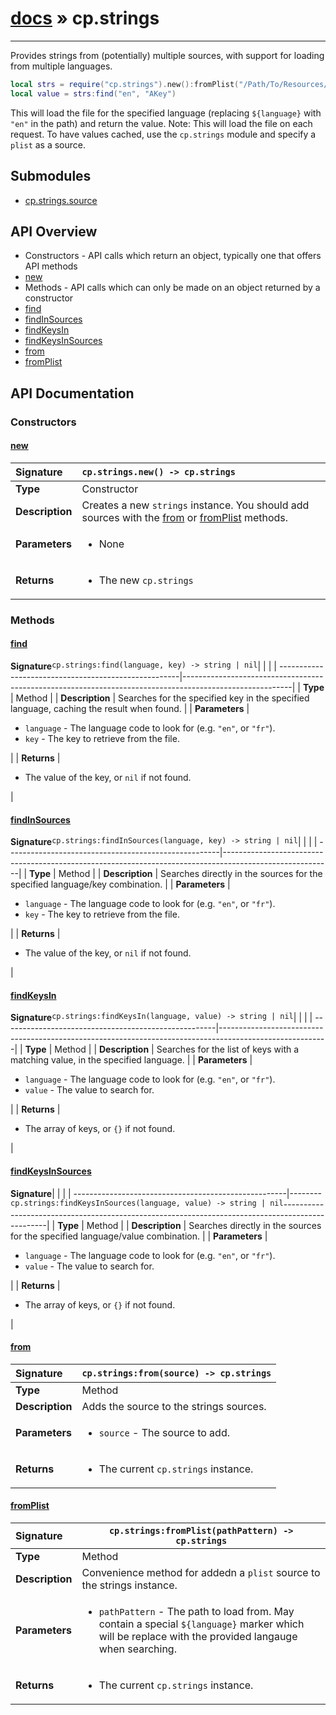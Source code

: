 # [docs](index.md) » cp.strings
---

Provides strings from (potentially) multiple sources, with support for loading from multiple languages.

```lua
local strs = require("cp.strings").new():fromPlist("/Path/To/Resources/${language}.lproj/MYLocalization.strings")
local value = strs:find("en", "AKey")
```

This will load the file for the specified language (replacing `${language}` with `"en"` in the path) and return the value.
Note: This will load the file on each request. To have values cached, use the `cp.strings` module and specify a `plist` as a source.

## Submodules
 * [cp.strings.source](cp.strings.source.md)

## API Overview
* Constructors - API calls which return an object, typically one that offers API methods
 * [new](#new)
* Methods - API calls which can only be made on an object returned by a constructor
 * [find](#find)
 * [findInSources](#findinsources)
 * [findKeysIn](#findkeysin)
 * [findKeysInSources](#findkeysinsources)
 * [from](#from)
 * [fromPlist](#fromplist)

## API Documentation

### Constructors

#### [new](#new)
| <span style="float: left;">**Signature**</span> | <span style="float: left;">`cp.strings.new() -> cp.strings` </span>                                                          |
| -----------------------------------------------------|---------------------------------------------------------------------------------------------------------|
| **Type**                                             | Constructor                                                                                         |
| **Description**                                      | Creates a new `strings` instance. You should add sources with the [from](#from) or [fromPlist](#fromPlist) methods.                                                                                         |
| **Parameters**                                       | <ul><li>None</li></ul> |
| **Returns**                                          | <ul><li>The new `cp.strings`</li></ul>          |

### Methods

#### [find](#find)
| <span style="float: left;">**Signature**</span> | <span style="float: left;">`cp.strings:find(language, key) -> string | nil` </span>                                                          |
| -----------------------------------------------------|---------------------------------------------------------------------------------------------------------|
| **Type**                                             | Method                                                                                         |
| **Description**                                      | Searches for the specified key in the specified language, caching the result when found.                                                                                         |
| **Parameters**                                       | <ul><li>`language`	- The language code to look for (e.g. `"en"`, or `"fr"`).</li><li>`key`		- The key to retrieve from the file.</li></ul> |
| **Returns**                                          | <ul><li>The value of the key, or `nil` if not found.</li></ul>          |

#### [findInSources](#findinsources)
| <span style="float: left;">**Signature**</span> | <span style="float: left;">`cp.strings:findInSources(language, key) -> string | nil` </span>                                                          |
| -----------------------------------------------------|---------------------------------------------------------------------------------------------------------|
| **Type**                                             | Method                                                                                         |
| **Description**                                      | Searches directly in the sources for the specified language/key combination.                                                                                         |
| **Parameters**                                       | <ul><li>`language`	- The language code to look for (e.g. `"en"`, or `"fr"`).</li><li>`key`		- The key to retrieve from the file.</li></ul> |
| **Returns**                                          | <ul><li>The value of the key, or `nil` if not found.</li></ul>          |

#### [findKeysIn](#findkeysin)
| <span style="float: left;">**Signature**</span> | <span style="float: left;">`cp.strings:findKeysIn(language, value) -> string | nil` </span>                                                          |
| -----------------------------------------------------|---------------------------------------------------------------------------------------------------------|
| **Type**                                             | Method                                                                                         |
| **Description**                                      | Searches for the list of keys with a matching value, in the specified language.                                                                                         |
| **Parameters**                                       | <ul><li>`language`	- The language code to look for (e.g. `"en"`, or `"fr"`).</li><li>`value`		- The value to search for.</li></ul> |
| **Returns**                                          | <ul><li>The array of keys, or `{}` if not found.</li></ul>          |

#### [findKeysInSources](#findkeysinsources)
| <span style="float: left;">**Signature**</span> | <span style="float: left;">`cp.strings:findKeysInSources(language, value) -> string | nil` </span>                                                          |
| -----------------------------------------------------|---------------------------------------------------------------------------------------------------------|
| **Type**                                             | Method                                                                                         |
| **Description**                                      | Searches directly in the sources for the specified language/value combination.                                                                                         |
| **Parameters**                                       | <ul><li>`language`	- The language code to look for (e.g. `"en"`, or `"fr"`).</li><li>`value`		- The value to search for.</li></ul> |
| **Returns**                                          | <ul><li>The array of keys, or `{}` if not found.</li></ul>          |

#### [from](#from)
| <span style="float: left;">**Signature**</span> | <span style="float: left;">`cp.strings:from(source) -> cp.strings` </span>                                                          |
| -----------------------------------------------------|---------------------------------------------------------------------------------------------------------|
| **Type**                                             | Method                                                                                         |
| **Description**                                      | Adds the source to the strings sources.                                                                                         |
| **Parameters**                                       | <ul><li>`source`		- The source to add.</li></ul> |
| **Returns**                                          | <ul><li>The current `cp.strings` instance.</li></ul>          |

#### [fromPlist](#fromplist)
| <span style="float: left;">**Signature**</span> | <span style="float: left;">`cp.strings:fromPlist(pathPattern) -> cp.strings` </span>                                                          |
| -----------------------------------------------------|---------------------------------------------------------------------------------------------------------|
| **Type**                                             | Method                                                                                         |
| **Description**                                      | Convenience method for addedn a `plist` source to the strings instance.                                                                                         |
| **Parameters**                                       | <ul><li>`pathPattern`	- The path to load from. May contain a special `${language}` marker which will be replace with the provided langauge when searching.</li></ul> |
| **Returns**                                          | <ul><li>The current `cp.strings` instance.</li></ul>          |

